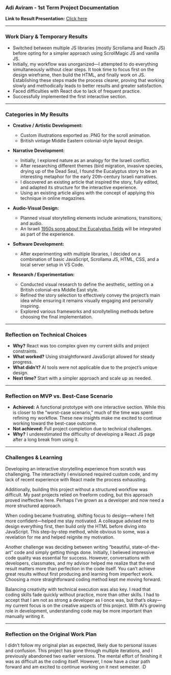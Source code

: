 ### **Adi Aviram - 1st Term Project Documentation**

**Link to Result Presentation:** 
[Click here](https://veil-cantaloupe-fa6.notion.site/Scrollytelling-experience-Narrative-Battle-Over-Israel-s-Eucalyptus-Trees-1b69b05feac8808eb313ce7a109191a1?pvs=4)

---

### **Work Diary & Temporary Results**

- Switched between multiple JS libraries (mostly Scrollama and Reach JS) before opting for a simpler approach using ScrollMagic JS and vanilla JS.
- Initially, my workflow was unorganized—I attempted to do everything simultaneously without clear steps. It took time to focus first on the design wireframe, then build the HTML, and finally work on JS. Establishing these steps made the process clearer, proving that working slowly and methodically leads to better results and greater satisfaction.
- Faced difficulties with React due to lack of frequent practice.
- Successfully implemented the first interactive section.

---

### **Categories in My Results**

- **Creative / Artistic Development:**
  - Custom illustrations exported as .PNG for the scroll animation.
  - British vintage Middle Eastern colonial-style layout design.

- **Narrative Development:**  
  - Initially, I explored nature as an analogy for the Israeli conflict.
  - After researching different themes (bird migration, invasive species, drying up of the Dead Sea), I found the Eucalyptus story to be an interesting metaphor for the early 20th-century Israeli narratives.
  - I discovered an existing article that inspired the story, fully edited, and adapted its structure for the interactive experience.
  - Using an existing article aligns with the concept of applying this technique in online magazines.

- **Audio-Visual Design:**
  - Planned visual storytelling elements include animations, transitions, and audio.
  - An Israeli [1950s song about the Eucalyptus fields](https://www.youtube.com/watch?v=awOALvb2scA) will be integrated as part of the experience.

- **Software Development:**
  - After experimenting with multiple libraries, I decided on a combination of basic JavaScript, Scrollama JS, HTML, CSS, and a local server setup in VS Code.

- **Research / Experimentation:**
  - Conducted visual research to define the aesthetic, settling on a British colonial-era Middle East style.
  - Refined the story selection to effectively convey the project’s main idea while ensuring it remains visually engaging and personally inspiring.
  - Explored various frameworks and scrollytelling methods before choosing the final implementation.

---

### **Reflection on Technical Choices**

- **Why?** React was too complex given my current skills and project constraints.
- **What worked?** Using straightforward JavaScript allowed for steady progress.
- **What didn’t?** AI tools were not applicable due to the project’s unique design.
- **Next time?** Start with a simpler approach and scale up as needed.

---

### **Reflection on MVP vs. Best-Case Scenario**

- **Achieved:** A functional prototype with one interactive section. While this is closer to the “worst-case scenario,” much of the time was spent refining my workflow. These new insights make me excited to continue working toward the best-case outcome.
- **Not achieved:** Full project completion due to technical challenges.
- **Why?** I underestimated the difficulty of developing a React JS page after a long break from using it.

---

### **Challenges & Learning**

Developing an interactive storytelling experience from scratch was challenging. The interactivity I envisioned required custom code, and my lack of recent experience with React made the process exhausting.

Additionally, building this project without a structured workflow was difficult. My past projects relied on freeform coding, but this approach proved ineffective here. Perhaps I’ve grown as a developer and now need a more structured approach. 

When coding became frustrating, shifting focus to design—where I felt more confident—helped me stay motivated. A colleague advised me to design everything first, then build only the HTML before diving into JavaScript. This step-by-step method, while obvious to some, was a revelation for me and helped reignite my motivation.

Another challenge was deciding between writing “beautiful, state-of-the-art” code and simply getting things done. Initially, I believed impressive code quality was essential for success. However, conversations with developers, classmates, and my advisor helped me realize that the end result matters more than perfection in the code itself. You can’t achieve great results without first producing and learning from imperfect work. Choosing a more straightforward coding method kept me moving forward.

Balancing creativity with technical execution was also key. I read that coding skills fade quickly without practice, more than other skills. I had to accept that I am not as strong a developer as I once was, but that’s okay—my current focus is on the creative aspects of this project. With AI’s growing role in development, understanding code may be more important than manually writing it. 

---

### **Reflection on the Original Work Plan**

I didn’t follow my original plan as expected, likely due to personal issues and confusion. This project has gone through multiple iterations, and I previously abandoned two earlier versions. The mental effort of finishing it was as difficult as the coding itself. However, I now have a clear path forward and am excited to continue working on it next semester. :D
